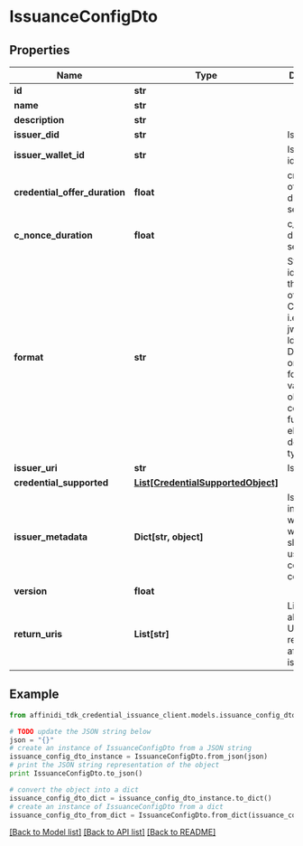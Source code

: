 # IssuanceConfigDto

## Properties

| Name                          | Type                                                                | Description                                                                                                                                                             | Notes      |
| ----------------------------- | ------------------------------------------------------------------- | ----------------------------------------------------------------------------------------------------------------------------------------------------------------------- | ---------- |
| **id**                        | **str**                                                             |                                                                                                                                                                         | [optional] |
| **name**                      | **str**                                                             |                                                                                                                                                                         | [optional] |
| **description**               | **str**                                                             |                                                                                                                                                                         | [optional] |
| **issuer_did**                | **str**                                                             | Issuer DID                                                                                                                                                              | [optional] |
| **issuer_wallet_id**          | **str**                                                             | Issuer Wallet id                                                                                                                                                        | [optional] |
| **credential_offer_duration** | **float**                                                           | credential offer duration in second                                                                                                                                     | [optional] |
| **c_nonce_duration**          | **float**                                                           | c_nonce duration in second                                                                                                                                              | [optional] |
| **format**                    | **str**                                                             | String identifying the format of this Credential, i.e., jwt_vc_json-ld or ldp_vc. Depending on the format value, the object contains further elements defining the type | [optional] |
| **issuer_uri**                | **str**                                                             | Issuer URI                                                                                                                                                              | [optional] |
| **credential_supported**      | [**List[CredentialSupportedObject]**](CredentialSupportedObject.md) |                                                                                                                                                                         | [optional] |
| **issuer_metadata**           | **Dict[str, object]**                                               | Issuer public information wallet may want to show to user during consent confirmation                                                                                   | [optional] |
| **version**                   | **float**                                                           |                                                                                                                                                                         | [optional] |
| **return_uris**               | **List[str]**                                                       | List of allowed URIs to be returned to after issuance                                                                                                                   | [optional] |

## Example

```python
from affinidi_tdk_credential_issuance_client.models.issuance_config_dto import IssuanceConfigDto

# TODO update the JSON string below
json = "{}"
# create an instance of IssuanceConfigDto from a JSON string
issuance_config_dto_instance = IssuanceConfigDto.from_json(json)
# print the JSON string representation of the object
print IssuanceConfigDto.to_json()

# convert the object into a dict
issuance_config_dto_dict = issuance_config_dto_instance.to_dict()
# create an instance of IssuanceConfigDto from a dict
issuance_config_dto_from_dict = IssuanceConfigDto.from_dict(issuance_config_dto_dict)
```

[[Back to Model list]](../README.md#documentation-for-models) [[Back to API list]](../README.md#documentation-for-api-endpoints) [[Back to README]](../README.md)
